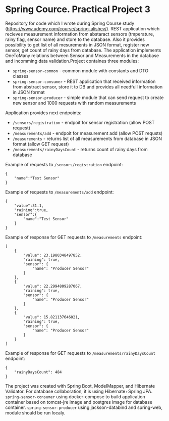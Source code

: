 # Spring Cource. Practical Project 3
Repository for code which I wrote during Spring Course study (https://www.udemy.com/course/spring-alishev/).
REST application which recieves measurement information from abstaract sensors (tmperature, rainy flag, sensor name) and store to the database.
Also it provides possibility to get list of all mesurements in JSON format, register new sensor, get count of rainy days from database.
The application implements OneToMany relations between Sensor and Measurements in the database and incomming data validation.Project containes three modules:
- ```spring-sensor-common``` - common module with constants and DTO classes
- ```spring-sensor-consumer``` - REST application that received information from abstract sensor, store it to DB and provides all needfull information in JSON format
- ```spring-sensor-producer``` - simple module that can send request to create new sensor and 1000 requests with random measurements

Application provides next endpoints:
- ```/sensors/registration``` - endpoit for sensor registration (allow POST request)
- ```/measurements/add``` - endpoit for measurement add (allow POST requsts)
- ```/measurements``` - returns list of all measurements from database in JSON format (allow GET request)
- ```/measurements/rainyDaysCount``` - returns count of rainy days from database

Example of requests to ```/sensors/registration``` endpoint:
```
{
    "name":"Test Sensor"
}
```
Example of requests to ```/measurements/add``` endpoint:
```
{
    "value":31.1,
    "raining":true,
    "sensor":{
        "name":"Test Sensor"
    }
}
```

Example of response for GET requests to ```/measurements``` endpoint:
```
[
    {
        "value": 23.1980348497852,
        "raining": true,
        "sensor": {
            "name": "Producer Sensor"
        }
    },
    {
        "value": 22.2994809287067,
        "raining": true,
        "sensor": {
            "name": "Producer Sensor"
        }
    },
    {
        "value": 15.821137646021,
        "raining": true,
        "sensor": {
            "name": "Producer Sensor"
        }
    }
]
```
Example of response for GET requests to ```/measurements/rainyDaysCount``` endpoint:
```
{
    "rainyDaysCount": 484
}
```
The project was created with Spring Boot, ModelMapper, and Hibernate Validator. For database collaboration, it is using Hibernate+Spring JPA.
```spring-sensor-consumer``` using docker-compose to build application container based on tomcat-jre image and postgres image for database container. 
```spring-sensor-producer``` using jackson-databind and spring-web, module should be run localy.

